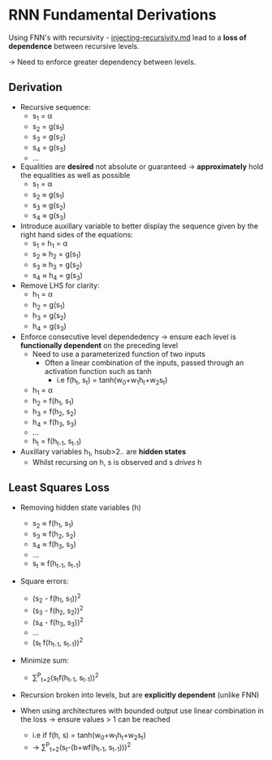 # RNN Fundamental Derivations
Using FNN's with recursivity - [injecting-recursivity.md](./injecting-recursivity.md) lead to a **loss of dependence** between recursive levels.

-> Need to enforce greater dependency between levels.

## Derivation
* Recursive sequence:
    * s<sub>1</sub> = &alpha;
    * s<sub>2</sub> = g(s<sub>1</sub>)
    * s<sub>3</sub> = g(s<sub>2</sub>)
    * s<sub>4</sub> = g(s<sub>3</sub>)
    * ...
* Equalities are **desired** not absolute or guaranteed -> **approximately** hold the equalities as well as possible
    * s<sub>1</sub> = &alpha;
    * s<sub>2</sub> &asymp;	g(s<sub>1</sub>)
    * s<sub>3</sub> &asymp;	 g(s<sub>2</sub>)
    * s<sub>4</sub> &asymp;	 g(s<sub>3</sub>)
* Introduce auxillary variable to better display the sequence given by the right hand sides of the equations:
    * s<sub>1</sub> = h<sub>1</sub> = &alpha; 
    * s<sub>2</sub> &asymp;	h<sub>2</sub> = g(s<sub>1</sub>)
    * s<sub>3</sub> &asymp;	h<sub>3</sub> = g(s<sub>2</sub>)
    * s<sub>4</sub> &asymp;	h<sub>4</sub> = g(s<sub>3</sub>)
* Remove LHS for clarity:
    * h<sub>1</sub> = &alpha; 
    * h<sub>2</sub> = g(s<sub>1</sub>)
    * h<sub>3</sub> = g(s<sub>2</sub>)
    * h<sub>4</sub> = g(s<sub>3</sub>)
* Enforce consecutive level dependedency -> ensure each level is **functionally dependent** on the preceding level
    * Need to use a parameterized function of two inputs
        * Often a linear combination of the inputs, passed through an activation function such as tanh
            * i.e f(h<sub>t</sub>, s<sub>t</sub>) = tanh(w<sub>0</sub>+w<sub>1</sub>h<sub>t</sub>+w<sub>2</sub>s<sub>t</sub>)
    * h<sub>1</sub> = &alpha; 
    * h<sub>2</sub> = f(h<sub>1</sub>, s<sub>1</sub>)
    * h<sub>3</sub> = f(h<sub>2</sub>, s<sub>2</sub>)
    * h<sub>4</sub> = f(h<sub>3</sub>, s<sub>3</sub>)
    * ...
    * h<sub>t</sub> = f(h<sub>t-1</sub>, s<sub>t-1</sub>)
* Auxillary variables h<sub>1</sub>, hsub>2</sub>.. are **hidden states**
    * Whilst recursing on h, s is observed and s *drives* h

## Least Squares Loss
* Removing hidden state variables (h) 
    * s<sub>2</sub> &asymp; f(h<sub>1</sub>, s<sub>1</sub>)
    * s<sub>3</sub> &asymp; f(h<sub>2</sub>, s<sub>2</sub>)
    * s<sub>4</sub> &asymp; f(h<sub>3</sub>, s<sub>3</sub>)
    * ...
    * s<sub>t</sub> &asymp; f(h<sub>t-1</sub>, s<sub>t-1</sub>)
* Square errors:
    * (s<sub>2</sub> - f(h<sub>1</sub>, s<sub>1</sub>))<sup>2</sup>
    * (s<sub>3</sub> - f(h<sub>2</sub>, s<sub>2</sub>))<sup>2</sup>
    * (s<sub>4</sub> - f(h<sub>3</sub>, s<sub>3</sub>))<sup>2</sup>
    * ...
    * (s<sub>t</sub>  f(h<sub>t-1</sub>, s<sub>t-1</sub>))<sup>2</sup>
* Minimize sum:
    * &sum;<sup>P</sup><sub>t=2</sub>(s<sub>t</sub>f(h<sub>t-1</sub>, s<sub>t-1</sub>))<sup>2</sup>

* Recursion broken into levels, but are **explicitly dependent** (unlike FNN)
* When using architectures with bounded output use linear combination in the loss -> ensure values > 1 can be reached
    * i.e if f(h, s) = tanh(w<sub>0</sub>+w<sub>1</sub>h<sub>t</sub>+w<sub>2</sub>s<sub>t</sub>)
    * -> &sum;<sup>P</sup><sub>t=2</sub>(s<sub>t</sub>-(b+wf(h<sub>t-1</sub>, s<sub>t-1</sub>)))<sup>2</sup>